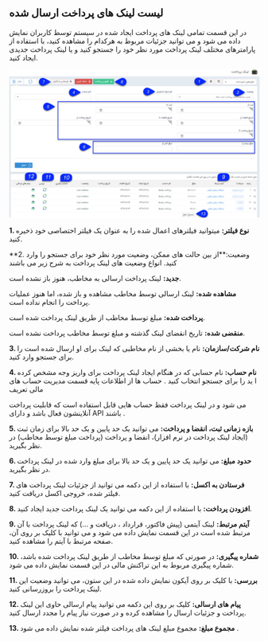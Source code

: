 ﻿##  لیست لینک های پرداخت ارسال شده 

در این قسمت تمامی لینک های پرداخت ایجاد شده در سیستم توسط کاربران نمایش داده می شود و می توانید جزئیات مربوط به هرکدام را مشاهده کنید، با استفاده از پارامترهای مختلف لینک پرداخت مورد نظر خود را جستجو کنید و یا لینک پرداخت جدیدی ایجاد کنید.

![](PaymentlinkList.jpg)

**1. نوع فیلتر:** میتوانید فیلترهای اعمال شده را به عنوان یک فیلتر اختصاصی خود ذخیره کنید.

**2. وضعیت:**از بین حالت های ممکن، وضعیت مورد نظر خود برای جستجو را وارد کنید. انواع وضعیت های لینک پرداخت به شرح زیر می باشند

**جدید:** لینک پرداخت ارسالی به مخاطب، هنوز باز نشده است.

**مشاهده شده:** لینک ارسالی توسط مخاطب مشاهده و باز شده، اما هنوز عملیات پرداخت را انجام نداده است.

**پرداخت شده:** مبلغ توسط مخاطب از طریق لینک پرداخت شده است.

**منقضی شده:** تاریخ انقضای لینک گذشته و مبلغ توسط مخاطب پرداخت نشده است.

**3. نام شرکت/سازمان:** نام یا بخشی از نام مخاطبی که لینک برای او ارسال شده است را برای جستجو وارد کنید.

**4. نام حساب:**  نام حسابی که در هنگام ایجاد لینک پرداخت برای واریز وجه مشخص کرده ا ید را برای جستجو انتخاب کنید . حساب ها از اطلاعات پایه قسمت مدیریت حساب های مالی تعریف

می شود و در لینک پرداخت فقط حساب هایی قابل استفاده است که قابلیت پرداخت آنلاینشون فعال باشد و دارای API باشند .

**5. بازه زمانی ثبت، انقضا و پرداخت:** می توانید یک حد پایین و یک حد بالا برای زمان ثبت (ایجاد لینک پرداخت در نرم افزار)، انقضا و پرداخت (پرداخت مبلغ توسط مخاطب) در نظر بگیرید.

**6. حدود مبلغ:** می توانید یک حد پایین و یک حد بالا برای مبلغ وارد شده در لینک پرداخت در نظر بگیرید.

**7. فرستادن به اکسل:** با استفاده از این دکمه می توانید از جزئیات لینک پرداخت های فیلتر شده، خروجی اکسل دریافت کنید.

**8. افزودن پرداخت:** با استفاده از این دکمه می توانید یک لینک پرداخت جدید ایجاد کنید.

**9. آیتم مرتبط:** لینک آیتمی (پیش فاکتور، قرارداد ، دریافت و ...) که لینک پرداخت با آن مرتبط شده است در این قسمت نمایش داده می شود و می توانید با کلیک بر روی آن، صفحه مرتبط با آیتم را مشاهده کنید.

**10. شماره پیگیری:** در صورتی که مبلغ توسط مخاطب از طریق لینک پرداخت شده باشد، شماره پیگیری مربوط به این تراکنش مالی در این قسمت نمایش داده می شود.

**11. بررسی:** با کلیک بر روی آیکون نمایش داده شده در این ستون، می توانید وضعیت این لینک پرداخت را بروزرسانی کنید.

**12. پیام های ارسالی:** کلیک بر روی این دکمه می توانید پیام ارسالی حاوی این لینک پرداخت و جزئیات ارسال را مشاهده کرده و در صورت نیاز پیام را مجدد ارسال کنید.

**13. مجموع مبلغ:** مجموع مبلغ لینک های پرداخت فیلتر شده نمایش داده می شود .




